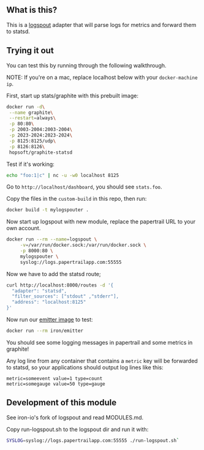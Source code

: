 
## What is this?

This is a [logspout](https://github.com/gliderlabs/logspout) adapter that will parse logs for metrics and 
forward them to statsd. 

## Trying it out

You can test this by running through the following walkthrough. 

NOTE: If you're on a mac, replace localhost below with your `docker-machine ip`.

First, start up stats/graphite with this prebuilt image: 

```sh
docker run -d\
 --name graphite\
 --restart=always\
 -p 80:80\
 -p 2003-2004:2003-2004\
 -p 2023-2024:2023-2024\
 -p 8125:8125/udp\
 -p 8126:8126\
 hopsoft/graphite-statsd
 ```

Test if it's working:

```sh
echo "foo:1|c" | nc -u -w0 localhost 8125
```

Go to `http://localhost/dashboard`, you should see `stats.foo`.

Copy the files in the `custom-build` in this repo, then run:

```sh
docker build -t mylogspouter .
```

Now start up logspout with new module, replace the papertrail URL to your own account. 

```sh
docker run --rm --name=logspout \
     -v=/var/run/docker.sock:/var/run/docker.sock \
     -p 8000:80 \
     mylogspouter \
     syslog://logs.papertrailapp.com:55555
```

Now we have to add the statsd route;

```sh
curl http://localhost:8000/routes -d '{
  "adapter": "statsd",
  "filter_sources": ["stdout" ,"stderr"],
  "address": "localhost:8125"
}'
```

Now run our [emitter image](https://github.com/iron-io/logspout-statsd/tree/master/test/stats-emitter) to test:

```sh
docker run --rm iron/emitter 
```

You should see some logging messages in papertrail and some metrics in graphite!

Any log line from any container that contains a `metric` key will be forwarded to statsd, so your applications should output log lines like this:

```
metric=someevent value=1 type=count
metric=somegauge value=50 type=gauge
```

## Development of this module

See iron-io's fork of logspout and read MODULES.md.

Copy run-logspout.sh to the logspout dir and run it with:

```sh
SYSLOG=syslog://logs.papertrailapp.com:55555 ./run-logspout.sh`
```
